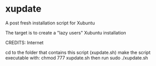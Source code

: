 # xupdate

A post fresh installation script for Xubuntu

The target is to create a "lazy users" Xubuntu installation

CREDITS: Internet

cd to the folder that contains this script (xupdate.sh)
make the script executable with: chmod 777 xupdate.sh
then run sudo ./xupdate.sh

